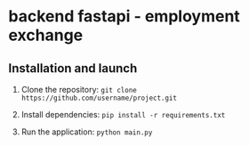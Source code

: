 # backend fastapi - employment exchange

## Installation and launch

1. Clone the repository:
```git clone https://github.com/username/project.git```

2. Install dependencies:
```pip install -r requirements.txt```

3. Run the application:
```python main.py```
